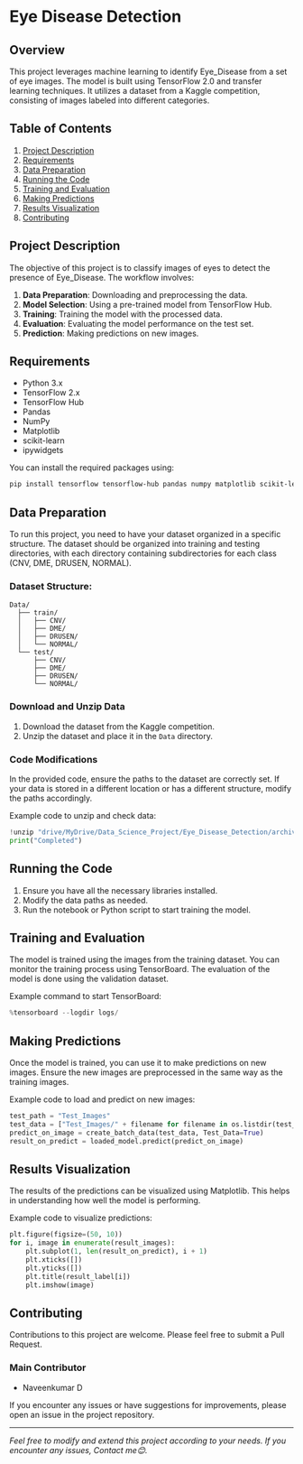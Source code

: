 # Eye Disease Detection

## Overview

This project leverages machine learning to identify Eye_Disease from a set of eye images. The model is built using TensorFlow 2.0 and transfer learning techniques. It utilizes a dataset from a Kaggle competition, consisting of images labeled into different categories.

## Table of Contents

1. [Project Description](#project-description)
2. [Requirements](#requirements)
3. [Data Preparation](#data-preparation)
4. [Running the Code](#running-the-code)
5. [Training and Evaluation](#training-and-evaluation)
6. [Making Predictions](#making-predictions)
7. [Results Visualization](#results-visualization)
8. [Contributing](#contributing)

## Project Description

The objective of this project is to classify images of eyes to detect the presence of Eye_Disease. The workflow involves:

1. **Data Preparation**: Downloading and preprocessing the data.
2. **Model Selection**: Using a pre-trained model from TensorFlow Hub.
3. **Training**: Training the model with the processed data.
4. **Evaluation**: Evaluating the model performance on the test set.
5. **Prediction**: Making predictions on new images.

## Requirements

- Python 3.x
- TensorFlow 2.x
- TensorFlow Hub
- Pandas
- NumPy
- Matplotlib
- scikit-learn
- ipywidgets

You can install the required packages using:

```bash
pip install tensorflow tensorflow-hub pandas numpy matplotlib scikit-learn ipywidgets
```

## Data Preparation

To run this project, you need to have your dataset organized in a specific structure. The dataset should be organized into training and testing directories, with each directory containing subdirectories for each class (CNV, DME, DRUSEN, NORMAL).

### Dataset Structure:

```
Data/
  ├── train/
  │   ├── CNV/
  │   ├── DME/
  │   ├── DRUSEN/
  │   └── NORMAL/
  └── test/
      ├── CNV/
      ├── DME/
      ├── DRUSEN/
      └── NORMAL/
```

### Download and Unzip Data

1. Download the dataset from the Kaggle competition.
2. Unzip the dataset and place it in the `Data` directory.

### Code Modifications

In the provided code, ensure the paths to the dataset are correctly set. If your data is stored in a different location or has a different structure, modify the paths accordingly.

Example code to unzip and check data:

```python
!unzip "drive/MyDrive/Data_Science_Project/Eye_Disease_Detection/archive.zip" -d "drive/MyDrive/Data_Science_Project/Eye_Disease_Detection"
print("Completed")
```

## Running the Code

1. Ensure you have all the necessary libraries installed.
2. Modify the data paths as needed.
3. Run the notebook or Python script to start training the model.

## Training and Evaluation

The model is trained using the images from the training dataset. You can monitor the training process using TensorBoard. The evaluation of the model is done using the validation dataset.

Example command to start TensorBoard:

```python
%tensorboard --logdir logs/
```

## Making Predictions

Once the model is trained, you can use it to make predictions on new images. Ensure the new images are preprocessed in the same way as the training images.

Example code to load and predict on new images:

```python
test_path = "Test_Images"
test_data = ["Test_Images/" + filename for filename in os.listdir(test_path)]
predict_on_image = create_batch_data(test_data, Test_Data=True)
result_on_predict = loaded_model.predict(predict_on_image)
```

## Results Visualization

The results of the predictions can be visualized using Matplotlib. This helps in understanding how well the model is performing.

Example code to visualize predictions:

```python
plt.figure(figsize=(50, 10))
for i, image in enumerate(result_images):
    plt.subplot(1, len(result_on_predict), i + 1)
    plt.xticks([])
    plt.yticks([])
    plt.title(result_label[i])
    plt.imshow(image)
```

## Contributing

Contributions to this project are welcome. Please feel free to submit a Pull Request.

### Main Contributor
- Naveenkumar D

If you encounter any issues or have suggestions for improvements, please open an issue in the project repository.

---

*Feel free to modify and extend this project according to your needs. If you encounter any issues, Contact me😊.*
